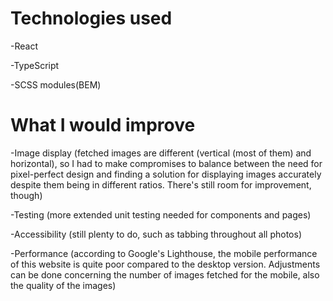 # Technologies used

-React

-TypeScript

-SCSS modules(BEM)

# What I would improve

-Image display (fetched images are different (vertical (most of them) and horizontal), so I had to make compromises to balance between the need for pixel-perfect design and finding a solution for displaying images accurately despite them being in different ratios. There's still room for improvement, though)

-Testing (more extended unit testing needed for components and pages)

-Accessibility (still plenty to do, such as tabbing throughout all photos)

-Performance (according to Google's Lighthouse, the mobile performance of this website is quite poor compared to the desktop version. Adjustments can be done concerning the number of images fetched for the mobile, also the quality of the images)
